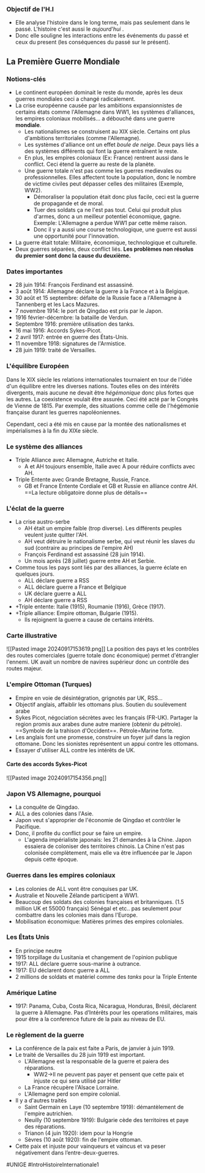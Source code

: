 ### Objectif de l'H.I
- Elle analyse l'histoire dans le long terme, mais pas seulement dans le passé. L'histoire c'est aussi le *aujourd'hui* .
- Donc elle souligne les interactions entre les événements du passé et ceux du present (les conséquences du passé sur le présent).
## La Première Guerre Mondiale
### Notions-clés
- Le continent européen dominait le reste du monde, après les deux guerres mondiales ceci a changé radicalement.
- La crise européenne causée par les ambitions expansionnistes de certains états comme l'Allemagne dans WW1, les systèmes d'alliances, les empires coloniaux mobilisés... a débouché dans une guerre **mondiale**.
	- Les nationalismes se construisent au XIX siècle. Certains ont plus d'ambitions territoriales (comme l'Allemagne).
	- Les systèmes d'alliance ont un effet *boule de neige*. Deux pays liés a des systèmes différents qui font la guerre entraînent le reste.
	- En plus, les empires coloniaux (Ex: France) rentrent aussi dans le conflict. Ceci étend la guerre au reste de la planète.
	- Une guerre totale n'est pas comme les guerres medievales ou professionnelles. Elles affectent toute la population, donc le nombre de victime civiles peut dépasser celles des militaires (Exemple, WW2).
		- Démoraliser la population était donc plus facile, ceci est la guerre de propagande et de moral.
		- Tuer des soldats ça ne l'est pas tout. Celui qui produit plus d'armes, donc a un meilleur potentiel économique, gagne. Exemple: L'Allemagne a perdue WW1 par cette même raison.
		- Donc il y a aussi une course technologique, une guerre est aussi une opportunité pour l'innovation.
- La guerre était totale: Militaire, économique, technologique et culturelle.
- Deux guerres séparées, deux conflict liés. **Les problèmes non résolus du premier sont donc la cause du deuxième.**
### Dates importantes
- 28 juin 1914: François Ferdinand est assassiné.
- 3 août 1914: Allemagne déclare la guerre à la France et à la Belgique.
- 30 août et 15 septembre: défaite de la Russie face a l'Allemagne à Tannenberg et les Lacs Mazures.
- 7 novembre 1914: le port de Qingdao est pris par le Japon.
- 1916 février-décembre: la bataille de Verdun.
- Septembre 1916: première utilisation des tanks.
- 16 mai 1916: Accords Sykes-Picot.
- 2 avril 1917: entrée en guerre des États-Unis.
- 11 novembre 1918: signatures de l'Armistice.
- 28 juin 1919: traité de Versailles.
### L'équilibre Européen
Dans le XIX siècle les relations internationales tournaient en tour de l'idée d'un équilibre entre les diverses nations. Toutes elles on des intérêts divergents, mais aucune ne devait être *hégémonique* donc plus fortes que les autres. La coexistence voulait être assurée. Ceci été acté par le Congrès de Vienne de 1815. Par exemple, des situations comme celle de l'hégémonie française durant les guerres napoléoniennes.

Cependant, ceci a été mis en cause par la montée des nationalismes et impérialismes à la fin du XIXe siècle.
### Le système des alliances
- Triple Alliance avec Allemagne, Autriche et Italie.
	- A et AH toujours ensemble, Italie avec A pour réduire conflicts avec AH.
- Triple Entente avec Grande Bretagne, Russie, France.
	- GB et France Entente Cordiale et GB et Russie en alliance contre AH.
==La lecture obligatoire donne plus de détails==
### L'éclat de la guerre
- La crise austro-serbe
	- AH était un empire faible (trop diverse). Les différents peuples veulent juste quitter l'AH.
	- AH veut détruire le nationalisme serbe, qui veut réunir les slaves du sud (contraire au principes de l'empire AH)
	- François Ferdinand est assassiné (28 juin 1914).
	- Un mois après (28 juillet) guerre entre AH et Serbie.
- Comme tous les pays sont liés par des alliances, la guerre éclate en quelques jours.
	- ALL déclare guerre a RSS
	- ALL déclare guerre a France et Belgique
	- UK déclare guerre a ALL
	- AH déclare guerre a RSS
- +Triple entente: Italie (1915), Roumanie (1916), Grèce (1917). 
- +Triple alliance: Empire ottoman, Bulgarie (1915).
	- Ils rejoignent la guerre a cause de certains intérêts.
### Carte illustrative
![[Pasted image 20240917153619.png]]
La position des pays et les contrôles des routes comerciales (guerre totale donc économique) permet d'étrangler l'ennemi. UK avait un nombre de navires supérieur donc un contrôle des routes majeur.
### L'empire Ottoman (Turques)
- Empire en voie de désintégration, grignotés par UK, RSS...
- Objectif anglais, affaiblir les ottomans plus. Soutien du soulèvement arabe
- Sykes Picot, négociation sécrètes avec les français (FR-UK). Partager la region promis aux arabes dune autre maniere (obtenir du pétrole). ==Symbole de la trahison d'Occident==. Pétrole=Marine forte.
- Les anglais font une promesse, construire un foyer juif dans la region ottomane. Donc les sionistes représentent un appui contre les ottomans.
- Essayer d'utiliser ALL contre les intérêts de UK.
#### Carte des accords Sykes-Picot
![[Pasted image 20240917154356.png]]
### Japon VS Allemagne, pourquoi
- La conquête de Qingdao.
- ALL a des colonies dans l'Asie.
- Japon veut s'approprier de l'économie de Qingdao et contrôler le Pacifique.
- Donc, il profite du conflict pour se faire un empire.
	- L'agenda impérialiste japonais: les 21 demandes à la Chine. Japon essaiera de coloniser des territoires chinois. La Chine n'est pas colonisée complètement, mais elle va être influencée par le Japon depuis cette époque.
### Guerres dans les empires coloniaux
 - Les colonies de ALL vont être conquises par UK.
 - Australie et Nouvelle Zélande participent a WW1.
 - Beaucoup des soldats des colonies françaises et britanniques. (1.5 million UK et 55000 français) Sénégal et etc.. pas seulement pour combattre dans les colonies mais dans l'Europe.
 - Mobilisation économique: Matières primes des empires coloniales.
### Les États Unis
 - En principe neutre
 - 1915 torpillage du Lusitania et changement de l'opinion publique
 - 1917: ALL déclare guerre sous-marine à outrance.
 - 1917: EU déclarent donc guerre a ALL
 - 2 millions de soldats et matériel comme des *tanks* pour la Triple Entente
### Amérique Latine
- 1917: Panama, Cuba, Costa Rica, Nicaragua, Honduras, Brésil, déclarent la guerre à Allemagne. Pas d’Intérêts pour les operations militaires, mais pour être a la conference future de la paix au niveau de EU.
### Le règlement de la guerre
- La conférence de la paix est faite a Paris, de janvier à juin 1919.
- Le traité de Versailles du 28 juin 1919 est important.
	- L'Allemagne est la responsable de la guerre et paiera des réparations.
		- WW2->Il ne peuvent pas payer et pensent que cette paix et injuste ce qui sera utilisé par Hitler
	- La France récupère l'Alsace Lorraine.
	- L'Allemagne perd son empire colonial.
- Il y a d'autres traités
	- Saint Germain en Laye (10 septembre 1919): démantèlement de l'empire autrichien.
	- Neuilly (10 septembre 1919): Bulgarie cède des territoires et paye des réparations.
	- Trianon (4 juin 1920): idem pour la Hongrie
	- Sèvres (10 août 1920): fin de l'empire ottoman.
- Cette paix et injuste pour vainqueurs et vaincus et va peser négativement dans l’entre-deux-guerres.

#UNIGE #IntroHistoireInternationale1